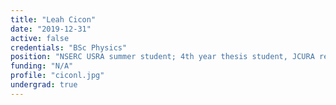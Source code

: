 ```yaml
---
title: "Leah Cicon"
date: "2019-12-31"
active: false
credentials: "BSc Physics"
position: "NSERC USRA summer student; 4th year thesis student, JCURA recipient"
funding: "N/A"
profile: "ciconl.jpg"
undergrad: true
---
```

